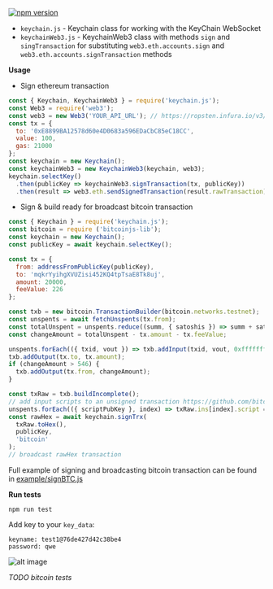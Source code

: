 

[![npm version](https://badge.fury.io/js/keychain.js.svg)](https://badge.fury.io/js/keychain.js)

* `keychain.js` - Keychain class for working with the KeyChain WebSocket
* `keychainWeb3.js` - KeychainWeb3 class with methods `sign` and `singTransaction` for substituting `web3.eth.accounts.sign` and `web3.eth.accounts.signTransaction` methods

**Usage**

* Sign ethereum transaction 
```javascript
const { Keychain, KeychainWeb3 } = require('keychain.js');
const Web3 = require('web3');
const web3 = new Web3('YOUR_API_URL'); // https://ropsten.infura.io/v3/046804e3dd3240b09834531326f310cf
const tx = {
  to: '0xE8899BA12578d60e4D0683a596EDaCbC85eC18CC',
  value: 100,
  gas: 21000
};
const keychain = new Keychain();
const keychainWeb3 = new KeychainWeb3(keychain, web3);
keychain.selectKey()
  .then(publicKey => keychainWeb3.signTransaction(tx, publicKey))
  .then(result => web3.eth.sendSignedTransaction(result.rawTransaction));
```

* Sign & build ready for broadcast bitcoin transaction 

```javascript
const { Keychain } = require('keychain.js');
const bitcoin = require ('bitcoinjs-lib');
const keychain = new Keychain();
const publicKey = await keychain.selectKey();

const tx = {
  from: addressFromPublicKey(publicKey),
  to: 'mqkrYyihgXVUZisi452KQ4tpTsaE8Tk8uj',
  amount: 20000,
  feeValue: 226
};

const txb = new bitcoin.TransactionBuilder(bitcoin.networks.testnet);
const unspents = await fetchUnspents(tx.from);
const totalUnspent = unspents.reduce((summ, { satoshis }) => summ + satoshis, 0);
const changeAmount = totalUnspent - tx.amount - tx.feeValue;

unspents.forEach(({ txid, vout }) => txb.addInput(txid, vout, 0xfffffffe));
txb.addOutput(tx.to, tx.amount);
if (changeAmount > 546) {
  txb.addOutput(tx.from, changeAmount);
}

const txRaw = txb.buildIncomplete();
// add input scripts to an unsigned transaction https://github.com/bitcoinjs/bitcoinjs-lib/issues/1011#issuecomment-368394185
unspents.forEach(({ scriptPubKey }, index) => txRaw.ins[index].script = Buffer.from(scriptPubKey, 'hex'));
const rawHex = await keychain.signTrx(
  txRaw.toHex(),
  publicKey,
  'bitcoin'
);
// broadcast rawHex transaction
```
Full example of signing and broadcasting bitcoin transaction can be found in [example/signBTC.js](example/signBTC.js)

**Run tests**

```
npm run test
```
Add key to your `key_data`:
```
keyname: test1@76de427d42c38be4
password: qwe
```

![alt image](https://raw.githubusercontent.com/cypherpunk99/web3override/master/screencast.gif)

*TODO bitcoin tests*
